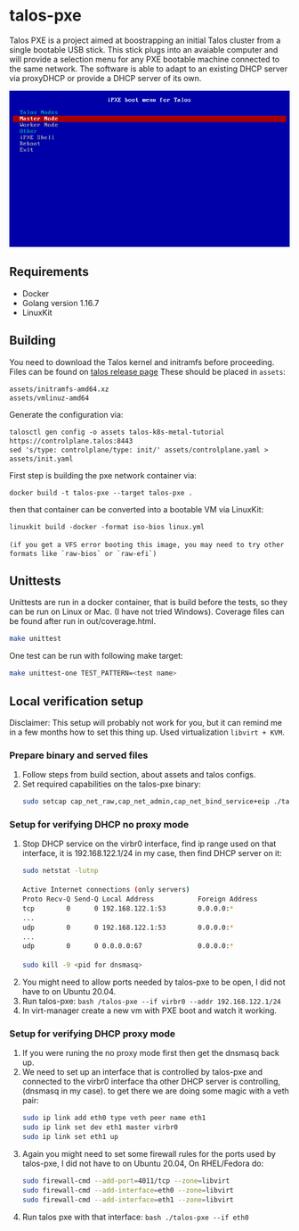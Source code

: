 # talos-pxe

Talos PXE is a project aimed at boostrapping an initial Talos cluster from a single bootable USB stick. This stick plugs into an avaiable computer and will provide a selection menu for any PXE bootable machine connected to the same network. The software is able to adapt to an existing DHCP server via proxyDHCP or provide a DHCP server of its own.

![iPXE Talos menu screenshot](screenshot.png)

## Requirements

- Docker
- Golang version 1.16.7
- LinuxKit

## Building

You need to download the Talos kernel and initramfs before proceeding. Files can be found on [talos release page](https://github.com/talos-systems/talos/releases) These should be placed in `assets`:

```
assets/initramfs-amd64.xz
assets/vmlinuz-amd64
```

Generate the configuration via:

```
talosctl gen config -o assets talos-k8s-metal-tutorial https://controlplane.talos:8443
sed 's/type: controlplane/type: init/' assets/controlplane.yaml > assets/init.yaml
```

First step is building the pxe network container via:

```
docker build -t talos-pxe --target talos-pxe .
```

then that container can be converted into a bootable VM via LinuxKit:

```
linuxkit build -docker -format iso-bios linux.yml

(if you get a VFS error booting this image, you may need to try other formats like `raw-bios` or `raw-efi`)
```

## Unittests

Unittests are run in a docker container, that is build before the tests, so they can be run on Linux or Mac. (I have not tried 
Windows). Coverage files can be found after run in out/coverage.html.

```bash
make unittest
```

One test can be run with following make target:

```bash
make unittest-one TEST_PATTERN=<test name>
```

## Local verification setup

Disclaimer: This setup will probably not work for you, but it can remind me in a few months how to set this thing up.
Used virtualization `libvirt + KVM`.

### Prepare binary and served files

1. Follow steps from build section, about assets and talos configs. 
2. Set required capabilities on the talos-pxe binary:
    ```bash
    sudo setcap cap_net_raw,cap_net_admin,cap_net_bind_service+eip ./talos-pxe
    ```

### Setup for verifying DHCP no proxy mode

1. Stop DHCP service on the virbr0 interface, find ip range used on that interface, it is 192.168.122.1/24 in my case, then find DHCP server on it:
    ```bash
    sudo netstat -lutnp
    
    Active Internet connections (only servers)
    Proto Recv-Q Send-Q Local Address           Foreign Address         State       PID/Program name    
    tcp        0      0 192.168.122.1:53        0.0.0.0:*               LISTEN      1216/dnsmasq         
    ...
    udp        0      0 192.168.122.1:53        0.0.0.0:*                           1216/dnsmasq        
    ... 
    udp        0      0 0.0.0.0:67              0.0.0.0:*                           1216/dnsmasq

    sudo kill -9 <pid for dnsmasq>
    ```
2. You might need to allow ports needed by talos-pxe to be open, I did not have to on Ubuntu 20.04.
3. Run talos-pxe:
   ```bash /talos-pxe --if virbr0 --addr 192.168.122.1/24```
4. In virt-manager create a new vm with PXE boot and watch it working.

### Setup for verifying DHCP proxy mode
1. If you were runing the no proxy mode first then get the dnsmasq back up.
2. We need to set up an interface that is controlled by talos-pxe and connected to the virbr0 interface tha other DHCP server is controlling, (dnsmasq in my case).
to get there we are doing some magic with a veth pair: 
    ```bash
    sudo ip link add eth0 type veth peer name eth1
    sudo ip link set dev eth1 master virbr0
    sudo ip link set eth1 up
    ```
3. Again you might need to set some firewall rules for the ports used by talos-pxe, I did not have to on Ubuntu 20.04, On RHEL/Fedora do:
   ```bash
   sudo firewall-cmd --add-port=4011/tcp --zone=libvirt
   sudo firewall-cmd --add-interface=eth0 --zone=libvirt
   sudo firewall-cmd --add-interface=eth1 --zone=libvirt
   ```
4. Run talos pxe with that interface:
```bash ./talos-pxe --if eth0 ```

 

